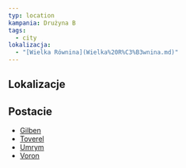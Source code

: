 ```yaml
---
typ: location
kampania: Drużyna B
tags:
  - city
lokalizacja:
  - "[Wielka Równina](Wielka%20R%C3%B3wnina.md)"
---
```


## Lokalizacje

## Postacie
- [Gilben](../NPC/Gilben.md)
- [Toverel](../NPC/Toverel.md)
- [Umrym](../NPC/Umrym.md)
- [Voron](../NPC/Voron.md)
